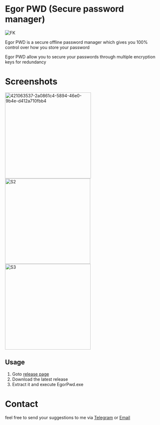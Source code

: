 # Egor PWD (Secure password manager)

![FK](https://github.com/user-attachments/assets/57ef1b4f-456d-4913-93a2-128737635b6f)

Egor PWD is a secure offline password manager which gives you 100% control over how you store your password

Egor PWD allow you to secure your passwords through multiple encryption keys for redundancy

# Screenshots
<img width="283" alt="421063537-2a0861c4-5894-46e0-9b4e-d412a710fbb4" src="https://github.com/user-attachments/assets/de498346-708f-404f-b93d-104ea4300300" /><img width="281" alt="S2" src="https://github.com/user-attachments/assets/19a4759d-090f-44e1-b959-70a662497fff" /><img width="282" alt="S3" src="https://github.com/user-attachments/assets/7e35e7ec-2886-4659-b47a-ff2ecce2a505" />

## Usage
1. Goto [release page](https://github.com/JxD8y/EgorPwd/releases)
2. Download the latest release
3. Extract it and execute EgorPwd.exe

# Contact
feel free to send your suggestions to me via [Telegram](https://t.me/KVMswitch) or [Email](mailto:jvmdev@proton.me)

